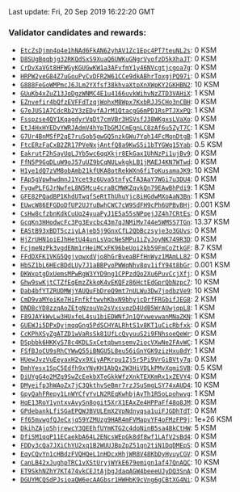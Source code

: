 Last update: Fri, 20 Sep 2019 16:22:20 GMT

### Validator candidates and rewards:
- [`EtcZsDjmn4p4e1hNAd6FkAN62yhAV1Zc1Epc4PT7teuNL2s`](https://polkascan.io/pre/kusama/account/EtcZsDjmn4p4e1hNAd6FkAN62yhAV1Zc1Epc4PT7teuNL2s): 0 KSM
- [`D8SUgBqqbjg32RKQdSxS9XuaQ6UWKuGNgrVyofzD5kXhaJT`](https://polkascan.io/pre/kusama/account/D8SUgBqqbjg32RKQdSxS9XuaQ6UWKuGNgrVyofzD5kXhaJT): 0 KSM
- [`CrDvXaVGt8HFWGyKGUGwKW1a3AFvfmY1y46NVcgtjcgoa7g`](https://polkascan.io/pre/kusama/account/CrDvXaVGt8HFWGyKGUGwKW1a3AFvfmY1y46NVcgtjcgoa7g): 0 KSM
- [`HRPW2yeG84Z7uGouPyCvDFR2W61CCe9dkABhrToxgjPQ97i`](https://polkascan.io/pre/kusama/account/HRPW2yeG84Z7uGouPyCvDFR2W61CCe9dkABhrToxgjPQ97i): 0 KSM
- [`G888FeGoWMPmcJ6JLm2YXfsf38khvaXtpXnXWpKY2GKHBN2`](https://polkascan.io/pre/kusama/account/G888FeGoWMPmcJ6JLm2YXfsf38khvaXtpXnXWpKY2GKHBN2): 10 KSM
- [`GUuKb4xZuZ13JoDgzWNMC4E1u4166uvkWihvNzZTD3VAHiX`](https://polkascan.io/pre/kusama/account/GUuKb4xZuZ13JoDgzWNMC4E1u4166uvkWihvNzZTD3VAHiX): 1 KSM
- [`EZnvefir4bQfzEVFFdTzqjWohxM8Wpx7KxbRJJ5CHo3nCBH`](https://polkascan.io/pre/kusama/account/EZnvefir4bQfzEVFFdTzqjWohxM8Wpx7KxbRJJ5CHo3nCBH): 0 KSM
- [`G7eJUS1A7CdcRb2Y3zEDvfAJrM1QtacgG6mPD1RsPTJXxPQ`](https://polkascan.io/pre/kusama/account/G7eJUS1A7CdcRb2Y3zEDvfAJrM1QtacgG6mPD1RsPTJXxPQ): 1 KSM
- [`Fsspzse4QY1KqagdyrVqDt7cmVBr3HSVsfJ38WKgxsLVaXo`](https://polkascan.io/pre/kusama/account/Fsspzse4QY1KqagdyrVqDt7cmVBr3HSVsfJ38WKgxsLVaXo): 0 KSM
- [`EtJ4HxHYEDvYWRJAdmV4hYpTbGMJCmEgnLC8zAf6u5ZyT7C`](https://polkascan.io/pre/kusama/account/EtJ4HxHYEDvYWRJAdmV4hYpTbGMJCmEgnLC8zAf6u5ZyT7C): 1 KSM
- [`G7Ur4BnMSfP2qE7ruSob5gwGQ5nzkGWu7Yqh14FcMqnDtgB`](https://polkascan.io/pre/kusama/account/G7Ur4BnMSfP2qE7ruSob5gwGQ5nzkGWu7Yqh14FcMqnDtgB): 1 KSM
- [`FtcERzFaCxB2ZR17PVeNxjAntfQ8a9KwS5i1bTYGWq15Yab`](https://polkascan.io/pre/kusama/account/FtcERzFaCxB2ZR17PVeNxjAntfQ8a9KwS5i1bTYGWq15Yab): 0.5 KSM
- [`EakrutF2hSayUqLJYb5wc6qqXkjr8EkGax1UhNzPi1ujBv9`](https://polkascan.io/pre/kusama/account/EakrutF2hSayUqLJYb5wc6qqXkjr8EkGax1UhNzPi1ujBv9): 0 KSM
- [`FfN5P9GqDLuW9oJ57uUZ9bCqNULwkgkLB1jMAEJ4KN7WTwd`](https://polkascan.io/pre/kusama/account/FfN5P9GqDLuW9oJ57uUZ9bCqNULwkgkLB1jMAEJ4KN7WTwd): 0 KSM
- [`H1ye1dQ7zVM8obAmb21kfUKA8otRekWXn6fiToKusamaJK9`](https://polkascan.io/pre/kusama/account/H1ye1dQ7zVM8obAmb21kfUKA8otRekWXn6fiToKusamaJK9): 10 KSM
- [`FAp5gVpwhwdmnJ1Ycet9z6Uva5tnfyCfA3AaY7WGi7u3DU4`](https://polkascan.io/pre/kusama/account/FAp5gVpwhwdmnJ1Ycet9z6Uva5tnfyCfA3AaY7WGi7u3DU4): 0 KSM
- [`FygwPLFGJrNwfeL8N5Mcu4craBCMWKZqvkQn79EAwBhPdi9`](https://polkascan.io/pre/kusama/account/FygwPLFGJrNwfeL8N5Mcu4craBCMWKZqvkQn79EAwBhPdi9): 1 KSM
- [`GFE82PQadBP1KhdUTwqfSeRtThUhuYjc8iHGdwMXoAaN3Bn`](https://polkascan.io/pre/kusama/account/GFE82PQadBP1KhdUTwqfSeRtThUhuYjc8iHGdwMXoAaN3Bn): 1 KSM
- [`EUwcW86EFGDoDfUP2UJYuBwhCWC7cW9SdFH9cPh6UPBvBHj`](https://polkascan.io/pre/kusama/account/EUwcW86EFGDoDfUP2UJYuBwhCWC7cW9SdFH9cPh6UPBvBHj): 0.001 KSM
- [`CsHw8cfzbnKdkCuUq24yuaPyJ1E5a55sNPqejJZ4h7CRtEs`](https://polkascan.io/pre/kusama/account/CsHw8cfzbnKdkCuUq24yuaPyJ1E5a55sNPqejJZ4h7CRtEs): 0 KSM
- [`GcqKn3HHodwcFc3Pg3Evcbc43m7qJNMiMv744e5WMSS7TGn`](https://polkascan.io/pre/kusama/account/GcqKn3HHodwcFc3Pg3Evcbc43m7qJNMiMv744e5WMSS7TGn): 13.37 KSM
- [`EAStB93xBDT5cziyLAjeb5j9GnxCfL2QbBczsyje3o3GUvs`](https://polkascan.io/pre/kusama/account/EAStB93xBDT5cziyLAjeb5j9GnxCfL2QbBczsyje3o3GUvs): 0 KSM
- [`HjZrUHN1oiEJhHetU44unLsVqcNeSMPu1iZyJoyNK749R3D`](https://polkascan.io/pre/kusama/account/HjZrUHN1oiEJhHetU44unLsVqcNeSMPu1iZyJoyNK749R3D): 0 KSM
- [`FcjmeNzPk3vgdENm1rHeiMCxFK96beUoi2kb59FmCoZtkGF`](https://polkascan.io/pre/kusama/account/FcjmeNzPk3vgdENm1rHeiMCxFK96beUoi2kb59FmCoZtkGF): 8.7 KSM
- [`FFdDXFK1VKG5QgjvqwxdVjo8hGrBveaBFfHnWyz1MAmLL82`](https://polkascan.io/pre/kusama/account/FFdDXFK1VKG5QgjvqwxdVjo8hGrBveaBFfHnWyz1MAmLL82): 0 KSM
- [`HbSZ1bL6HEcBDdLUy7J1aBBPyoPWWqNhv8qv1ifY94t8bGr`](https://polkascan.io/pre/kusama/account/HbSZ1bL6HEcBDdLUy7J1aBBPyoPWWqNhv8qv1ifY94t8bGr): 0.001 KSM
- [`DKWxptgDxUemsMPwRgW3YYD9ng1CPPzdQo2Xu6PuvCcjXfj`](https://polkascan.io/pre/kusama/account/DKWxptgDxUemsMPwRgW3YYD9ng1CPPzdQo2Xu6PuvCcjXfj): 0 KSM
- [`Ghw9swKjtCTZfEqEmzZkkqK4vEKQFz86HctEdGprQbNzpc7`](https://polkascan.io/pre/kusama/account/Ghw9swKjtCTZfEqEmzZkkqK4vEKQFz86HctEdGprQbNzpc7): 10 KSM
- [`Dab4bfYTZRUDMWjYAUQuFbDreQ9mt7nULWu3Dw7jodbzVe9`](https://polkascan.io/pre/kusama/account/Dab4bfYTZRUDMWjYAUQuFbDreQ9mt7nULWu3Dw7jodbzVe9): 10 KSM
- [`CmD9vaMYoiKe7HiFnfkftwvhKbxN9bhyjcDrfFRGbifJEG8`](https://polkascan.io/pre/kusama/account/CmD9vaMYoiKe7HiFnfkftwvhKbxN9bhyjcDrfFRGbifJEG8): 2 KSM
- [`DNDBcYD8zzqAoZEtgNzouVp2sVxsvqzD4UdB5WrAUwjqpL8`](https://polkascan.io/pre/kusama/account/DNDBcYD8zzqAoZEtgNzouVp2sVxsvqzD4UdB5WrAUwjqpL8): 1 KSM
- [`F89JAYkWvLw3HUxfeL4su1biEDWNfJn1QYvwevwanMNaZKN`](https://polkascan.io/pre/kusama/account/F89JAYkWvLw3HUxfeL4su1biEDWNfJn1QYvwevwanMNaZKN): 1 KSM
- [`GUEWJi5DPxDyjmqqGng5PdSCHYALRhtS1v8KT1uCicRbfxk`](https://polkascan.io/pre/kusama/account/GUEWJi5DPxDyjmqqGng5PdSCHYALRhtS1v8KT1uCicRbfxk): 0 KSM
- [`CcKPhXSyZgATZD1wVaRsSk81UfLcQvyuuS2i9FNhsoeQeWr`](https://polkascan.io/pre/kusama/account/CcKPhXSyZgATZD1wVaRsSk81UfLcQvyuuS2i9FNhsoeQeWr): 0 KSM
- [`DSpbbk6HKKyS78c4KDLSxCetqbwnsemv2iocVXwNe2FAvWC`](https://polkascan.io/pre/kusama/account/DSpbbk6HKKyS78c4KDLSxCetqbwnsemv2iocVXwNe2FAvWC): 1 KSM
- [`FSfBJoCU9sRhCYWwQ55iBNGU5L8eu56iGnYGK9zizHxu8dY`](https://polkascan.io/pre/kusama/account/FSfBJoCU9sRhCYWwQ55iBNGU5L8eu56iGnYGK9zizHxu8dY): 1 KSM
- [`HUewJvzVuEeyaxH2vx9XiyAPKrpu1Zj5r5Pi9VrGiBVty7q`](https://polkascan.io/pre/kusama/account/HUewJvzVuEeyaxH2vx9XiyAPKrpu1Zj5r5Pi9VrGiBVty7q): 0 KSM
- [`DmhYesx1SpC5Edfh9xYNyKH1AbQx2W3HiVDLkPMvXqmiSVB`](https://polkascan.io/pre/kusama/account/DmhYesx1SpC5Edfh9xYNyKH1AbQx2W3HiVDLkPMvXqmiSVB): 0.5 KSM
- [`DiUYgG4o2MZg9SwZcEekbXTeGkkWfzXnkTEXKmRx1xZEVY4`](https://polkascan.io/pre/kusama/account/DiUYgG4o2MZg9SwZcEekbXTeGkkWfzXnkTEXKmRx1xZEVY4): 0 KSM
- [`DMyeifp3hWAoZx7jC3QkthvSeBmr7rzJSuSmgLSY74xAUD4`](https://polkascan.io/pre/kusama/account/DMyeifp3hWAoZx7jC3QkthvSeBmr7rzJSuSmgLSY74xAUD4): 10 KSM
- [`GpyQahFRepy1LnWYCfyYvLN2REqKwhbjAyTh1R5oLpohwvg`](https://polkascan.io/pre/kusama/account/GpyQahFRepy1LnWYCfyYvLN2REqKwhbjAyTh1R5oLpohwvg): 1 KSM
- [`HqE13RoY1yntxvAvySn8ogit5XrX1EAxZe4HPPaFf48q8JM`](https://polkascan.io/pre/kusama/account/HqE13RoY1yntxvAvySn8ogit5XrX1EAxZe4HPPaFf48q8JM): 0 KSM
- [`GPdebankLfiSGaEPQWJBVULEmX2VpNdnyqsa1uiFJGDhTdT`](https://polkascan.io/pre/kusama/account/GPdebankLfiSGaEPQWJBVULEmX2VpNdnyqsa1uiFJGDhTdT): 0 KSM
- [`Ff65mvwgfQJeCxjq59YZMUzg9HAR4mFVMapvYF4oFMzFP9j`](https://polkascan.io/pre/kusama/account/Ff65mvwgfQJeCxjq59YZMUzg9HAR4mFVMapvYF4oFMzFP9j): 1e+26 KSM
- [`DkihZAjoShjrewcY3QEEhfUYmKTG2c4doNinB5sa4BkCtHW`](https://polkascan.io/pre/kusama/account/DkihZAjoShjrewcY3QEEhfUYmKTG2c4doNinB5sa4BkCtHW): 5 KSM
- [`DfiSM1qqP11ECaekbA64L2ENcsWEpGk8df8wf1LAfV2sBd4`](https://polkascan.io/pre/kusama/account/DfiSM1qqP11ECaekbA64L2ENcsWEpGk8df8wf1LAfV2sBd4): 0 KSM
- [`FDDy3cQa7JXiChYU2xq1B2WUUJBpZpZ51qn2tiN1DqDMEpS`](https://polkascan.io/pre/kusama/account/FDDy3cQa7JXiChYU2xq1B2WUUJBpZpZ51qn2tiN1DqDMEpS): 0 KSM
- [`EqyCQvYn1cHBdzFVQHQeL1nHDcxHhjWR8V48KbDyHyuyCGV`](https://polkascan.io/pre/kusama/account/EqyCQvYn1cHBdzFVQHQeL1nHDcxHhjWR8V48KbDyHyuyCGV): 0 KSM
- [`CanLB42xJughpTRC1vXStUryjWYkE679emign1af47QnAQC`](https://polkascan.io/pre/kusama/account/CanLB42xJughpTRC1vXStUryjWYkE679emign1af47QnAQC): 10 KSM
- [`ET9SkhNZhY7KT474vkCEJtAjbgJdaqAGW4beeeUJyDQ3SnA`](https://polkascan.io/pre/kusama/account/ET9SkhNZhY7KT474vkCEJtAjbgJdaqAGW4beeeUJyDQ3SnA): 0 KSM
- [`DGUYMCQSdPJsioaQW6ecAAGbsr1HWHbK9cVng6gCBtXG4Ni`](https://polkascan.io/pre/kusama/account/DGUYMCQSdPJsioaQW6ecAAGbsr1HWHbK9cVng6gCBtXG4Ni): 0 KSM
